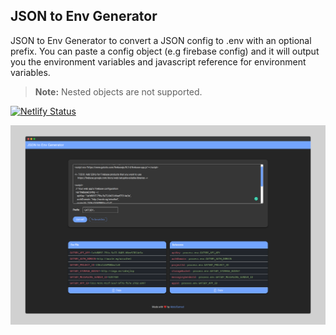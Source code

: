 ## JSON to Env Generator
JSON to Env Generator to convert a JSON config to .env with an optional prefix. You can paste a config object (e.g firebase config) and it will output you the environment variables and javascript reference for environment variables.

> **Note:** Nested objects are not supported.

[![Netlify Status](https://api.netlify.com/api/v1/badges/e9a3957f-3699-4dd6-bcc8-63bac6d1690d/deploy-status)](https://app.netlify.com/sites/json-to-env-generator/deploys)


[![json to env generator screenshot](readme/json-to-env-generator-screenshot.png "JSON to Env Generator")](https://json-to-env-generator.netlify.app/)
